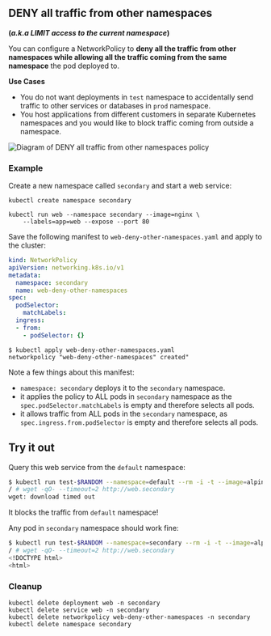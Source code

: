 ## DENY all traffic from other namespaces

__(_a.k.a  LIMIT access to the current namespace_)__

You can configure a NetworkPolicy to **deny all the traffic from other
namespaces while allowing all the traffic coming from the same namespace** the
pod deployed to.

**Use Cases**
- You do not want deployments in `test` namespace to accidentally
  send traffic to other services or databases in `prod` namespace.
- You host applications from different customers in separate Kubernetes
  namespaces and you would like to block traffic coming from outside a
  namespace.

![Diagram of DENY all traffic from other namespaces policy](img/4.gif)

### Example

Create a new namespace called `secondary` and start a web service:

```
kubectl create namespace secondary

kubectl run web --namespace secondary --image=nginx \
    --labels=app=web --expose --port 80
```

Save the following manifest to `web-deny-other-namespaces.yaml` and apply
to the cluster:

```yaml
kind: NetworkPolicy
apiVersion: networking.k8s.io/v1
metadata:
  namespace: secondary
  name: web-deny-other-namespaces
spec:
  podSelector:
    matchLabels:
  ingress:
  - from:
    - podSelector: {}
```

```
$ kubectl apply web-deny-other-namespaces.yaml
networkpolicy "web-deny-other-namespaces" created"
```

Note a few things about this manifest:

- `namespace: secondary` deploys it to the `secondary` namespace.
- it applies the policy to ALL pods in `secondary` namespace as the
  `spec.podSelector.matchLabels` is empty and therefore selects all pods.
- it allows traffic from ALL pods in the `secondary` namespace, as
   `spec.ingress.from.podSelector` is empty and therefore selects all pods.

## Try it out

Query this web service from the `default` namespace:

```sh
$ kubectl run test-$RANDOM --namespace=default --rm -i -t --image=alpine -- sh
/ # wget -qO- --timeout=2 http://web.secondary
wget: download timed out
```

It blocks the traffic from `default` namespace!

Any pod in `secondary` namespace should work fine:

```sh
$ kubectl run test-$RANDOM --namespace=secondary --rm -i -t --image=alpine -- sh
/ # wget -qO- --timeout=2 http://web.secondary
<!DOCTYPE html>
<html>
```

### Cleanup

    kubectl delete deployment web -n secondary
    kubectl delete service web -n secondary
    kubectl delete networkpolicy web-deny-other-namespaces -n secondary
    kubectl delete namespace secondary

